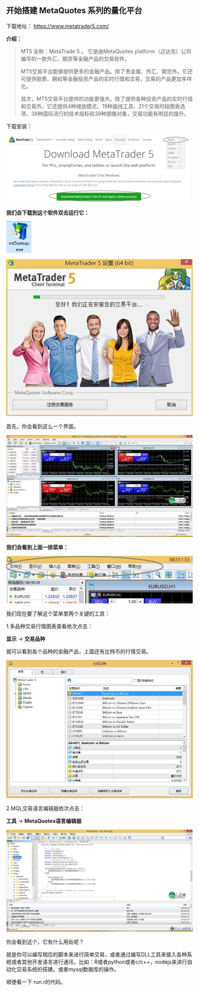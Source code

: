 ## 开始搭建 MetaQuotes 系列的量化平台 ##

下载地址： https://www.metatrader5.com/

**介绍：**

> MT5 全称：MetaTrade 5 。 它是由MetaQuotes platform（迈达克）公司编写的一款外汇、期货等金融产品的交易软件。
> 
> MT5交易平台能够提供更多的金融产品。除了贵金属、外汇、期货外，它还可提供股票、期权等金融投资产品的实时行情和交易，交易的产品更加多样化。
> 
> 其次，MT5交易平台提供的功能更强大。除了提供各种投资产品的实时行情和交易外，它还提供4种缩放模式、19种画线工具、21个交易时段图表选项、38种国际流行的技术指标和39种图像对象，交易功能有明显的提升。

下载安装：

![](img/1.jpg)

**我们会下载到这个软件双击运行它：**

![](img/2.jpg)

![](img/3.jpg)

首先，你会看到这么一个界面。

![](img/4.jpg)

**我们会看到上面一排菜单：**

![](img/5.jpg)

我们现在要了解这个菜单里两个关键的工具：

1.多品种交易行情图表查看依次点击：

**显示** -> **交易品种** 

就可以看到各个品种的金融产品，上面还有比特币的行情交易。

![](img/6.jpg)

2.MQL交易语言编辑器依次点击：

**工具** -> **MetaQuotes语言编辑器**

![](img/7.jpg)

你会看到这个，它有什么用处呢？

就是你可以编写相应的脚本来进行简单交易，或者通过编写DLL工具来接入各种系统或者其他开发语言进行通讯，比如：R或者python或者c/c++，nodejs来进行自动化交易系统的搭建。或者mysql数据库的操作。

顺便看一下 run.r的代码。